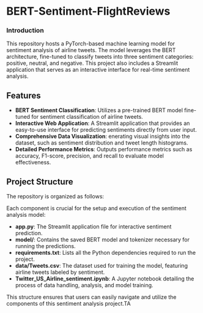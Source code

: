# BERT-Sentiment-FlightReviews




### Introduction

This repository hosts a PyTorch-based machine learning model for sentiment analysis of airline tweets. The model leverages the BERT architecture, fine-tuned to classify tweets into three sentiment categories: positive, neutral, and negative. This project also includes a Streamlit application that serves as an interactive interface for real-time sentiment analysis.

## Features

- **BERT Sentiment Classification**: Utilizes a pre-trained BERT model fine-tuned for sentiment classification of airline tweets.
- **Interactive Web Application**: A Streamlit application that provides an easy-to-use interface for predicting sentiments directly from user input.
- **Comprehensive Data Visualization**: enerating visual insights into the dataset, such as sentiment distribution and tweet length histograms.
- **Detailed Performance Metrics**: Outputs performance metrics such as accuracy, F1-score, precision, and recall to evaluate model effectiveness.



## Project Structure

The repository is organized as follows:

Each component is crucial for the setup and execution of the sentiment analysis model:
- **app.py**: The Streamlit application file for interactive sentiment prediction.
- **model/**: Contains the saved BERT model and tokenizer necessary for running the predictions.
- **requirements.txt**: Lists all the Python dependencies required to run the project.
- **data/Tweets.csv**: The dataset used for training the model, featuring airline tweets labeled by sentiment.
- **Twitter_US_Airline_sentiment.ipynb**: A Jupyter notebook detailing the process of data handling, analysis, and model training.

This structure ensures that users can easily navigate and utilize the components of this sentiment analysis project.TA